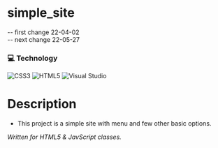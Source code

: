 # simple_site

-- first change 22-04-02
<br>
-- next change 22-05-27

### 💻 Technology
![CSS3](https://img.shields.io/badge/css3-%231572B6.svg?style=for-the-badge&logo=css3&logoColor=white)
![HTML5](https://img.shields.io/badge/html5-%23E34F26.svg?style=for-the-badge&logo=html5&logoColor=white)
![Visual Studio](https://img.shields.io/badge/Visual%20Studio-5C2D91.svg?style=for-the-badge&logo=visual-studio&logoColor=white)


# Description
 - This project is a simple site with menu and few other basic options.

*Written for HTML5 & JavScript classes.*
